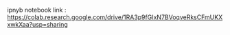 ipnyb notebook link : https://colab.research.google.com/drive/1RA3p9fGIxN7BVoqveRksCFmUKXxwkXaa?usp=sharing
